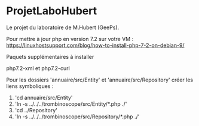 # ProjetLaboHubert
Le projet du laboratoire de M.Hubert (GeePs).

Pour mettre à jour php en version 7.2 sur votre VM :
https://linuxhostsupport.com/blog/how-to-install-php-7-2-on-debian-9/

Paquets supplémentaires à installer

php7.2-xml et php7.2-curl

Pour les dossiers 'annuaire/src/Entity' et 'annuaire/src/Repository' créer les liens symboliques :
1) 'cd annuaire/src/Entity'
2) 'ln -s ../../../trombinoscope/src/Entity/*.php ./'
3) 'cd ../Repository'
4) 'ln -s ../../../trombinoscope/src/Repository/*.php ./'

